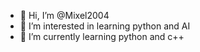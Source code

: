 - 👋 Hi, I’m @Mixel2004
- 👀 I’m interested in learning python and AI
- 🌱 I’m currently learning python and c++

<!---
Mixel2004/Mixel2004 is a ✨ special ✨ repository because its `README.md` (this file) appears on your GitHub profile.
You can click the Preview link to take a look at your changes.
--->
